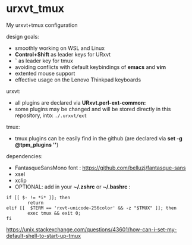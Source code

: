 # urxvt_tmux

My urxvt+tmux configuration

design goals:  
* smoothly working on WSL and Linux    
* **Control+Shift** as leader keys for URxvt
* **\`** as leader key for tmux
* avoiding conflicts with default keybindings of **emacs** and **vim** 
* extented mouse support
* effective usage on the Lenovo Thinkpad keyboards

urxvt:  
* all plugins are declared via **URxvt.perl-ext-common:**  
* some plugins may be changed and will be stored directly in this repository, into: `./.urxvt/ext`  

tmux:  
* tmux plugins can be easily find in the github (are declared via **set -g @tpm_plugins ''**)  

dependencies:  
* FantasqueSansMono font : https://github.com/belluzj/fantasque-sans
* xsel  
* xclip  
* OPTIONAL: add in your **~/.zshrc** or **~/.bashrc** :
```
if [[ $- != *i* ]]; then
        return
elif [[  $TERM == 'rxvt-unicode-256color' && -z "$TMUX" ]]; then
        exec tmux && exit 0;
fi
```
https://unix.stackexchange.com/questions/43601/how-can-i-set-my-default-shell-to-start-up-tmux
